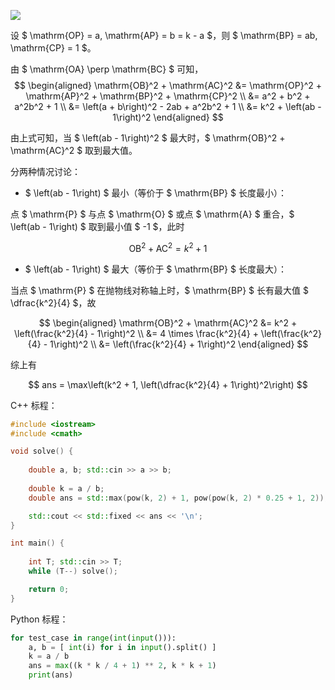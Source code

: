 ![](https://pic.imgdb.cn/item/65603202c458853aef9e4f2e.png)

设 $ \mathrm{OP} = a, \mathrm{AP} = b = k - a $，则 $ \mathrm{BP} = ab, \mathrm{CP} = 1 $。

由 $ \mathrm{OA} \perp \mathrm{BC} $ 可知，
$$
\begin{aligned}
    \mathrm{OB}^2 + \mathrm{AC}^2 &= \mathrm{OP}^2 + \mathrm{AP}^2 + \mathrm{BP}^2 + \mathrm{CP}^2 \\
    &= a^2 + b^2 + a^2b^2 + 1 \\
    &= \left(a + b\right)^2 - 2ab + a^2b^2 + 1 \\
    &= k^2 + \left(ab - 1\right)^2
\end{aligned}
$$

由上式可知，当 $ \left(ab - 1\right)^2 $ 最大时，$ \mathrm{OB}^2 + \mathrm{AC}^2 $ 取到最大值。

分两种情况讨论：

- $ \left(ab - 1\right) $ 最小（等价于 $ \mathrm{BP} $ 长度最小）：

点 $ \mathrm{P} $ 与点 $ \mathrm{O} $ 或点 $ \mathrm{A} $ 重合，$ \left(ab - 1\right) $ 取到最小值 $ -1 $，此时

$$
\mathrm{OB}^2 + \mathrm{AC}^2 = k^2 + 1
$$

- $ \left(ab - 1\right) $ 最大（等价于 $ \mathrm{BP} $ 长度最大）：

当点 $ \mathrm{P} $ 在抛物线对称轴上时，$ \mathrm{BP} $ 长有最大值 $ \dfrac{k^2}{4} $，故

$$
\begin{aligned}
    \mathrm{OB}^2 + \mathrm{AC}^2 &= k^2 + \left(\frac{k^2}{4} - 1\right)^2 \\ 
    &= 4 \times \frac{k^2}{4} + \left(\frac{k^2}{4} - 1\right)^2 \\
    &= \left(\frac{k^2}{4} + 1\right)^2
\end{aligned}
$$

综上有

$$
ans = \max\left(k^2 + 1, \left(\dfrac{k^2}{4} + 1\right)^2\right)
$$

C++ 标程：

```cpp
#include <iostream>
#include <cmath>

void solve() {
    
    double a, b; std::cin >> a >> b;
    
    double k = a / b;
    double ans = std::max(pow(k, 2) + 1, pow(pow(k, 2) * 0.25 + 1, 2));

    std::cout << std::fixed << ans << '\n';
}

int main() {
    
    int T; std::cin >> T;
    while (T--) solve();

    return 0;
}
```

Python 标程：

```python
for test_case in range(int(input())):
    a, b = [ int(i) for i in input().split() ]
    k = a / b
    ans = max((k * k / 4 + 1) ** 2, k * k + 1)
    print(ans)
```
